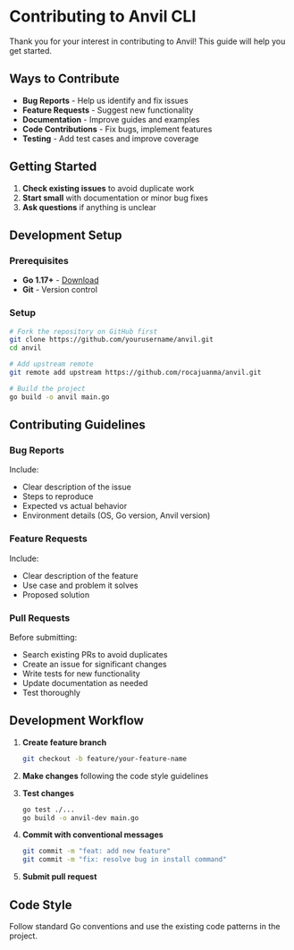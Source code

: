 # Contributing to Anvil CLI

Thank you for your interest in contributing to Anvil! This guide will help you get started.

## Ways to Contribute

- **Bug Reports** - Help us identify and fix issues
- **Feature Requests** - Suggest new functionality
- **Documentation** - Improve guides and examples
- **Code Contributions** - Fix bugs, implement features
- **Testing** - Add test cases and improve coverage

## Getting Started

1. **Check existing issues** to avoid duplicate work
2. **Start small** with documentation or minor bug fixes
3. **Ask questions** if anything is unclear

## Development Setup

### Prerequisites

- **Go 1.17+** - [Download](https://golang.org/dl/)
- **Git** - Version control

### Setup

```bash
# Fork the repository on GitHub first
git clone https://github.com/yourusername/anvil.git
cd anvil

# Add upstream remote
git remote add upstream https://github.com/rocajuanma/anvil.git

# Build the project
go build -o anvil main.go
```

## Contributing Guidelines

### Bug Reports

Include:
- Clear description of the issue
- Steps to reproduce
- Expected vs actual behavior
- Environment details (OS, Go version, Anvil version)

### Feature Requests

Include:
- Clear description of the feature
- Use case and problem it solves
- Proposed solution

### Pull Requests

Before submitting:
- Search existing PRs to avoid duplicates
- Create an issue for significant changes
- Write tests for new functionality
- Update documentation as needed
- Test thoroughly

## Development Workflow

1. **Create feature branch**
   ```bash
   git checkout -b feature/your-feature-name
   ```

2. **Make changes** following the code style guidelines

3. **Test changes**
   ```bash
   go test ./...
   go build -o anvil-dev main.go
   ```

4. **Commit with conventional messages**
   ```bash
   git commit -m "feat: add new feature"
   git commit -m "fix: resolve bug in install command"
   ```

5. **Submit pull request**

## Code Style

Follow standard Go conventions and use the existing code patterns in the project.